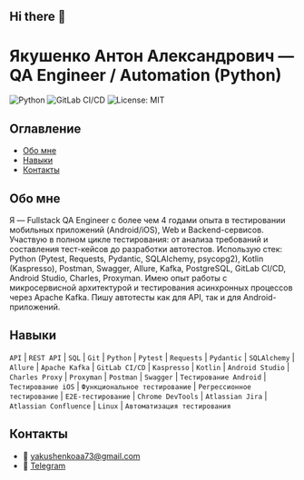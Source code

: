 ## Hi there 👋

# Якушенко Антон Александрович — QA Engineer / Automation (Python)

![Python](https://img.shields.io/badge/python-3.8%2B-blue)
![GitLab CI/CD](https://img.shields.io/badge/GitLab%20CI%2FCD-passing-brightgreen)
![License: MIT](https://img.shields.io/badge/License-MIT-yellow.svg)

## Оглавление
- [Обо мне](#обо-мне)
- [Навыки](#навыки)
- [Контакты](#контакты)

## Обо мне
Я — Fullstack QA Engineer с более чем 4 годами опыта в тестировании мобильных
 приложений (Android/iOS), Web и Backend-сервисов. Участвую в полном цикле
 тестирования: от анализа требований и составления тест-кейсов до разработки автотестов.  Использую стек: Python (Pytest, Requests, Pydantic,
 SQLAlchemy, psycopg2), Kotlin (Kaspresso), Postman, Swagger, Allure, Kafka, PostgreSQL, GitLab
 CI/CD, Android Studio, Charles, Proxyman.
 Имею опыт работы с микросервисной архитектурой и тестирования асинхронных
 процессов через Apache Kafka. Пишу автотесты как для API, так и для Android-приложений.


## Навыки
`API` | `REST API` | `SQL` | `Git` | `Python` | `Pytest` | `Requests` | `Pydantic` | `SQLAlchemy` | `Allure` | `Apache Kafka` | `GitLab CI/CD` | `Kaspresso` | `Kotlin` | `Android Studio` | `Charles Proxy` | `Proxyman` | `Postman` | `Swagger` | `Тестирование Android` | `Тестирование iOS` | `Функциональное тестирование` | `Регрессионное тестирование` | `E2E-тестирование` | `Chrome DevTools` | `Atlassian Jira` | `Atlassian Confluence` | `Linux` | `Автоматизация тестирования`

## Контакты
- 📧 [yakushenkoaa73@gmail.com](mailto:yakushenkoaa73@gmail.com)  
- 💬 [Telegram](https://t.me/AYakushenko)
